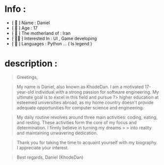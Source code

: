 # Info :

- ⁅ 📛 ⁆ Name : Daniel
- ⁅ 👦 ⁆ Age : 17
- ⁅ 🧠 ⁆ The motherland of : Iran
- ⁅ 👨‍💻 ⁆ Interested In : UI , Game developing
- ⁅ 🐍 ⁆ Languages : Python ... ( Is legend )


# description :


> Greetings,

> My name is Daniel, also known as KhodeDan. I am a motivated 17-year-old individual with a strong passion for software engineering. My ultimate goal is to excel in this field and pursue ?> higher education at esteemed universities abroad, as my home country doesn't provide adequate opportunities for computer science and engineering.

> My daily routine revolves around three main activities: coding, eating, and resting. These activities form the core of my focus and determination. I firmly believe in turning my dreams > > into reality and maintaining unwavering dedication.

> Thank you for taking the time to acquaint yourself with my biography. I appreciate your interest.

> Best regards,
> Daniel (KhodeDan)
